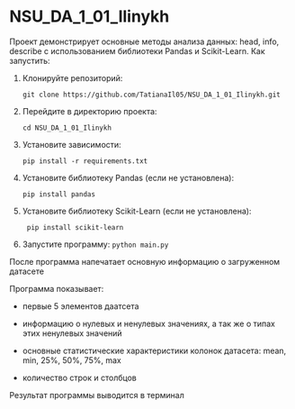 # NSU_DA_1_01_Ilinykh
Проект демонстрирует основные методы анализа данных: head, info, describe с использованием библиотеки Pandas и Scikit-Learn.
Как запустить:
1. Клонируйте репозиторий:
   ```
   git clone https://github.com/TatianaIl05/NSU_DA_1_01_Ilinykh.git
   ```
2. Перейдите в  директорию проекта:
   ```
   cd NSU_DA_1_01_Ilinykh
   ```
3. Установите зависимости:
   ```
   pip install -r requirements.txt
   ```
4. Установите библиотеку Pandas (если не установлена):
   ```
   pip install pandas
   ```
5. Установите библиотеку Scikit-Learn (если не установлена):
   ```
    pip install scikit-learn
    ```
6. Запустите программу:
    `
    python main.py
    `

После программа напечатает основную информацию о загруженном датасете

Программа показывает:

* первые 5 элементов даатсета

* информацию о нулевых и ненулевых значениях, а так же о типах этих ненулевых значений

* основные статистические характеристики колонок датасета: mean, min, 25%, 50%, 75%, max

* количество строк и столбцов

Результат программы выводится в терминал
